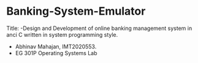 # Banking-System-Emulator
Title: -Design and Development of online banking management system in anci C written in system programming style.  
- Abhinav Mahajan, IMT2020553.
- EG 301P Operating Systems Lab
